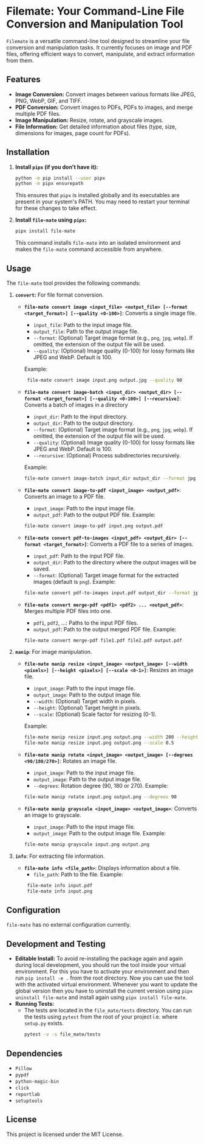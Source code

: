 # Filemate: Your Command-Line File Conversion and Manipulation Tool

`Filemate` is a versatile command-line tool designed to streamline your file conversion and manipulation tasks. It currently focuses on image and PDF files, offering efficient ways to convert, manipulate, and extract information from them.

## Features

-   **Image Conversion:** Convert images between various formats like JPEG, PNG, WebP, GIF, and TIFF.
-   **PDF Conversion:** Convert images to PDFs, PDFs to images, and merge multiple PDF files.
-   **Image Manipulation:** Resize, rotate, and grayscale images.
-   **File Information:** Get detailed information about files (type, size, dimensions for images, page count for PDFs).

## Installation

1.  **Install `pipx` (if you don't have it):**

    ```bash
    python -m pip install --user pipx
    python -m pipx ensurepath
    ```

    This ensures that `pipx` is installed globally and its executables are present in your system's PATH. You may need to restart your terminal for these changes to take effect.

2.  **Install `file-mate` using `pipx`:**

    ```bash
    pipx install file-mate
    ```

    This command installs `file-mate` into an isolated environment and makes the `file-mate` command accessible from anywhere.

## Usage

The `file-mate` tool provides the following commands:

1.  **`convert`:** For file format conversion.

    *   **`file-mate convert image <input_file> <output_file> [--format <target_format>] [--quality <0-100>]`**: Converts a single image file.
        *   `input_file`: Path to the input image file.
        *   `output_file`: Path to the output image file.
        *   `--format`: (Optional) Target image format (e.g., `png`, `jpg`, `webp`). If omitted, the extension of the output file will be used.
        *   `--quality`: (Optional) Image quality (0-100) for lossy formats like JPEG and WebP. Default is 100.

        Example:
        ```bash
         file-mate convert image input.png output.jpg --quality 90
        ```
    *   **`file-mate convert image-batch <input_dir> <output_dir> [--format <target_format>] [--quality <0-100>] [--recursive]`**: Converts a batch of images in a directory
        *   `input_dir`: Path to the input directory.
        *   `output_dir`: Path to the output directory.
        *   `--format`: (Optional) Target image format (e.g., `png`, `jpg`, `webp`). If omitted, the extension of the output file will be used.
        *   `--quality`: (Optional) Image quality (0-100) for lossy formats like JPEG and WebP. Default is 100.
        *    `--recursive`: (Optional) Process subdirectories recursively.

         Example:
        ```bash
        file-mate convert image-batch input_dir output_dir --format jpg --recursive
        ```

    *   **`file-mate convert image-to-pdf <input_image> <output_pdf>`**: Converts an image to a PDF file.
        *   `input_image`: Path to the input image file.
        *   `output_pdf`: Path to the output PDF file.
        Example:
        ```bash
        file-mate convert image-to-pdf input.png output.pdf
        ```

    *   **`file-mate convert pdf-to-images <input_pdf> <output_dir> [--format <target_format>]`**: Converts a PDF file to a series of images.
        *   `input_pdf`: Path to the input PDF file.
        *   `output_dir`: Path to the directory where the output images will be saved.
        *   `--format`: (Optional) Target image format for the extracted images (default is `png`).
        Example:
        ```bash
        file-mate convert pdf-to-images input.pdf output_dir --format jpg
        ```
    *   **`file-mate convert merge-pdf <pdf1> <pdf2> ... <output_pdf>`**: Merges multiple PDF files into one.
        *   `pdf1`, `pdf2`, ...: Paths to the input PDF files.
        *   `output_pdf`: Path to the output merged PDF file.
        Example:
        ```bash
        file-mate convert merge-pdf file1.pdf file2.pdf output.pdf
        ```

2.  **`manip`**: For image manipulation.

    *   **`file-mate manip resize <input_image> <output_image> [--width <pixels>] [--height <pixels>] [--scale <0-1>]`**: Resizes an image file.
        *   `input_image`: Path to the input image file.
        *   `output_image`: Path to the output image file.
        *   `--width`: (Optional) Target width in pixels.
        *   `--height`: (Optional) Target height in pixels.
        *   `--scale`: (Optional) Scale factor for resizing (0-1).

        Example:
        ```bash
        file-mate manip resize input.png output.png --width 200 --height 100
        file-mate manip resize input.png output.png --scale 0.5
        ```
    *   **`file-mate manip rotate <input_image> <output_image> [--degrees <90/180/270>]`**: Rotates an image file.
        *   `input_image`: Path to the input image file.
        *   `output_image`: Path to the output image file.
        *   `--degrees`: Rotation degree (90, 180 or 270).
          Example:
        ```bash
        file-mate manip rotate input.png output.png --degrees 90
        ```
    *   **`file-mate manip grayscale <input_image> <output_image>`**: Converts an image to grayscale.
        *   `input_image`: Path to the input image file.
        *   `output_image`: Path to the output image file.
         Example:
        ```bash
        file-mate manip grayscale input.png output.png
        ```

3.  **`info`**: For extracting file information.

    *   **`file-mate info <file_path>`**: Displays information about a file.
        *   `file_path`: Path to the file.
        Example:
        ```bash
         file-mate info input.pdf
         file-mate info input.png
        ```

## Configuration

`file-mate` has no external configuration currently.

## Development and Testing

-   **Editable Install:** To avoid re-installing the package again and again during local development, you should run the tool inside your virtual environment. For this you have to activate your environment and then run `pip install -e .` from the root directory. Now you can use the tool with the activated virtual environment. Whenever you want to update the global version then you have to uninstall the current version using `pipx uninstall file-mate` and install again using `pipx install file-mate`.
-   **Running Tests:**
    *   The tests are located in the `file_mate/tests` directory. You can run the tests using `pytest` from the root of your project i.e. where `setup.py` exists.
        ```bash
        pytest -v -s file_mate/tests
        ```

## Dependencies

-   `Pillow`
-   `pypdf`
-   `python-magic-bin`
-   `click`
-   `reportlab`
-   `setuptools`

## License

This project is licensed under the MIT License.